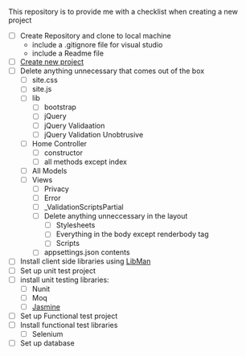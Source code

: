 This repository is to provide me with a checklist when creating a new project

- [ ] Create Repository and clone to local machine
    - include a .gitignore file for visual studio
    - include a Readme file
- [ ] [Create new project](new-mvc-project.md)
- [ ] Delete anything unnecessary that comes out of the box
    - [ ] site.css
    - [ ] site.js
    - [ ] lib
        - [ ] bootstrap
        - [ ] jQuery
        - [ ] jQuery Validaation
        - [ ] jQuery Validation Unobtrusive
    - [ ] Home Controller
        - [ ] constructor
        - [ ] all methods except index
    - [ ] All Models
    - [ ] Views
        - [ ] Privacy
        - [ ] Error
        - [ ] _ValidationScriptsPartial
        - [ ] Delete anything unneccessary in the layout
            - [ ] Stylesheets
            - [ ] Everything in the body except renderbody tag
            - [ ] Scripts
        - [ ] appsettings.json contents
- [ ] Install client side libraries using [LibMan](library-manager.md)
- [ ] Set up unit test project
- [ ] install unit testing libraries:
    - [ ] Nunit 
    - [ ] Moq
    - [ ] [Jasmine](jasmine-setup.md)
- [ ] Set up Functional test project
- [ ] Install functional test libraries
    - [ ] Selenium
- [ ] Set up database
